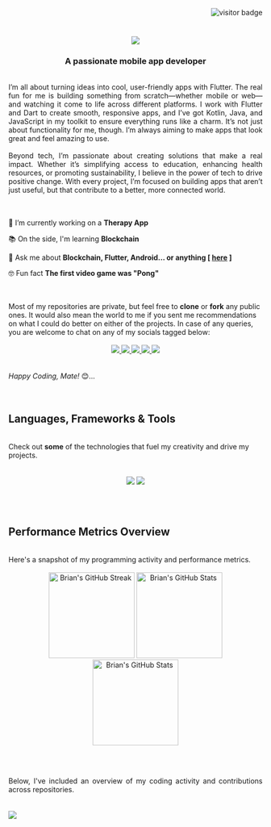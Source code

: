 <div align="right">
    
   ![visitor badge](https://visitor-badge.laobi.icu/badge?page_id=mukwambo.mukwambo&left_text=Page%20Visitors)
</div>

<h1 align="center">
    <img src="https://readme-typing-svg.herokuapp.com/?font=Righteous&size=35&color=61DAFB&center=true&vCenter=true&width=500&height=70&duration=4000&lines=Hello+There!+👋;+I'm+Brian+Mukwambo!;+You+Finally+Found+Me+👏;" />
</h1>

<h3 align="center">A passionate mobile app developer</h3>

<br/>

<div align="justify">
I’m all about turning ideas into cool, user-friendly apps with Flutter. The real fun for me is building something from scratch—whether mobile or web—and watching it come to life across different platforms. I work with Flutter and Dart to create smooth, responsive apps, and I’ve got Kotlin, Java, and JavaScript in my toolkit to ensure everything runs like a charm. It’s not just about functionality for me, though. I’m always aiming to make apps that look great and feel amazing to use.</div>
<br/>
<div align="justify">
Beyond tech, I’m passionate about creating solutions that make a real impact. Whether it’s simplifying access to education, enhancing health resources, or promoting sustainability, I believe in the power of tech to drive positive change. With every project, I’m focused on building apps that aren’t just useful, but that contribute to a better, more connected world.</div>
<br/>



<br/>

<div align="justify">
  
 🔧 I’m currently working on a **Therapy App**
 
 📚 On the side, I'm learning **Blockchain**

 💬 Ask me about **Blockchain, Flutter, Android... or anything [ <a href="https://github.com/mukwambo/mukwambo/issues/new"><b>here</b></a> ]**

 🤓 Fun fact **The first video game was "Pong"**

 </div>
 <br/>
 <br/>

 <div>
Most of my repositories are private, but feel free to <b>clone</b> or <b>fork</b> any public ones. It would also mean the world to me if you sent me recommendations on what I could do better on either of the projects. In case of any queries, you are welcome to chat on any of my socials tagged below: </div>
<br/>
 
<div align="center">
  <a href="mailto:obrianmukwambo@gmail.com">
    <img src="https://img.shields.io/badge/Gmail-333333?style=for-the-badge&logo=gmail&logoColor=red" />
  </a>
  <a href="https://linkedin.com/in/brian-mukwambo/" target="_blank">
    <img src="https://img.shields.io/badge/LinkedIn-0077B5?style=for-the-badge&logo=linkedin&logoColor=white" />
  </a>
  <a href="https://instagram.com/justbrya.dev/">
    <img src="https://img.shields.io/badge/Instagram-E4405F?style=for-the-badge&logo=instagram&logoColor=white" />
  </a>
  <a href="#">
     <img src="https://img.shields.io/badge/Portfolio-FF5722?style=for-the-badge&logo=todoist&logoColor=white" /> 
  </a>
  <a href="https://x.com/brianmukwambo">
    <img src="https://img.shields.io/badge/X(Twitter)-0077B5?style=for-the-badge&logo=linkedin&logoColor=white" />
  </a>
    
</div>
<br/><br/>
<div>
<i>Happy Coding, Mate!</i> 😊...
 </div>
<br/><br/>
 
<h2 align="justify"> Languages, Frameworks & Tools </h2>
<br/>
<div>
Check out <b>some</b> of the technologies that fuel my creativity and drive my projects.</div>
<br/>
<br/>
<div align="center">
    <img src="https://skillicons.dev/icons?i=androidstudio,flutter,dart,java,kotlin,firebase,html,css,javascript,typescript,python"/>
    <img src="https://skillicons.dev/icons?i=vscode,github,git,linux,ubuntu,pycharm,idea,vim,figma"/>
    <br>
</div>

<br/><br/>

<h2 align="justify"> Performance Metrics Overview </h2>
<br/>
<div>
Here's a snapshot of my programming activity and performance metrics.</div>
<br/>

<div align="center">

<img height=170 src="https://streak-stats.demolab.com/?user=mukwambo&theme=react&border&radius=10&count_private=true" alt="Brian's GitHub Streak" />

<img height="170" src="https://github-readme-stats.vercel.app/api?username=mukwambo&count_private=true&show_icons=true&theme=react&rank_icon=github&border_color=FFFFFF&radius=10&cache_seconds=1800" alt="Brian's GitHub Stats" />


<img height=170 src="https://github-readme-stats.vercel.app/api/top-langs/?username=mukwambo&layout=compact&card_width=500&count_private=true&langs_count=8&hide=html,css&show_icons=true&theme=react&rank_icon=github&border&radius=10&cache_seconds=1800&v=1" alt="Brian's GitHub Stats" />

  
</div>


<br/><br/>
<div align=justify>
Below, I've included an overview of my coding activity and contributions across repositories.</div>
<br/>
<br>
<img src="https://github-readme-activity-graph.vercel.app/graph?username=mukwambo&theme=react&hide_border=true&hide_title=false&area=true&custom_title=Total%20contribution%20graph%20in%20all%20repos"></img><br>
